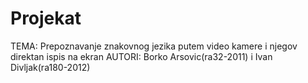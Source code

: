# Projekat
TEMA:
  Prepoznavanje znakovnog jezika putem video kamere i njegov direktan ispis na ekran
AUTORI:
  Borko Arsovic(ra32-2011) i Ivan Divljak(ra180-2012)
